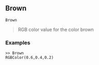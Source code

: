 ## Brown

```
Brown
```

> RGB color value for the color brown

### Examples

```
>> Brown
RGBColor(0.6,0.4,0.2)
```
